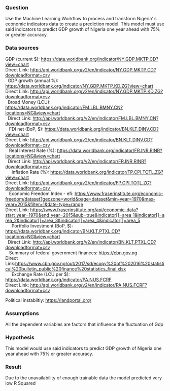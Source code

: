 ### Question  
Use the Machine Learning  Workflow to process and  transform Nigeria’ s economic indicators data to  create a prediction model. This  model must use said indicators to predict GDP growth of Nigeria one year ahead with 75%  or greater  accuracy.  
### Data sources  
GDP (current $): https://data.worldbank.org/indicator/NY.GDP.MKTP.CD?view=chart   <br>
Direct Link: http://api.worldbank.org/v2/en/indicator/NY.GDP.MKTP.CD?downloadformat=csv  <br>
 
GDP growth (annual %): https://data.worldbank.org/indicator/NY.GDP.MKTP.KD.ZG?view=chart   <br>
Direct Link: http://api.worldbank.org/v2/en/indicator/NY.GDP.MKTP.KD.ZG?downloadformat=csv  <br>
 
Broad Money (LCU): https://data.worldbank.org/indicator/FM.LBL.BMNY.CN?locations=NG&view=chart  <br> 
Direct Link: http://api.worldbank.org/v2/en/indicator/FM.LBL.BMNY.CN?downloadformat=csv   <br>
  
FDI net (BoP, $): https://data.worldbank.org/indicator/BN.KLT.DINV.CD?view=chart   <br>
Direct Link: http://api.worldbank.org/v2/en/indicator/BN.KLT.DINV.CD?downloadformat=csv   <br>
  
Real Interest Rate (%): https://data.worldbank.org/indicator/FR.INR.RINR?locations=NG&view=chart  <br> 
Direct Link: http://api.worldbank.org/v2/en/indicator/FR.INR.RINR?downloadformat=csv  <br> 
  
Inflation Rate (%): https://data.worldbank.org/indicator/FP.CPI.TOTL.ZG?view=chart   <br>
Direct Link: http://api.worldbank.org/v2/en/indicator/FP.CPI.TOTL.ZG?downloadformat=csv   <br>
  
Economic Freedom Index - efi: https://www.fraserinstitute.org/economic-freedom/dataset?geozone=world&page=dataset&min-year=1970&max-year=2015&filter=1&date-type=range   <br>
Direct Link: https://www.fraserinstitute.org/api/economic-data?start_year=1970&end_year=2015&sub=true&indicator[]=area_1&indicator[]=area_2&indicator[]=area_3&indicator[]=area_4&indicator[]=area_5  <br> 
  
Portfolio Investment (BoP, $): https://data.worldbank.org/indicator/BN.KLT.PTXL.CD?locations=NG&view=chart  <br> 
Direct Link: http://api.worldbank.org/v2/en/indicator/BN.KLT.PTXL.CD?downloadformat=csv   <br>
  
Summary of federal government finances: https://cbn.gov.ng   <br>
Direct Link:https://www.cbn.gov.ng/out/2017/sd/ecopy%20of%202016%20statistical%20bulletin_public%20finance%20statistics_final.xlsx  <br> 
  
Exchange Rate (LCU per $): https://data.worldbank.org/indicator/PA.NUS.FCRF   <br>
Direct Link: http://api.worldbank.org/v2/en/indicator/PA.NUS.FCRF?downloadformat=csv   <br>

Political instabiltiy: https://landportal.org/  <br>

### Assumptions  
All the dependent variables are factors that influence the fluctuation of Gdp  

### Hypothesis  
This  model would use said indicators to predict GDP growth of Nigeria one year ahead with 75%  or greater  accuracy.  

### Result 
Due to the unavailability of enough trainable data the model predicted very low R Squared  
